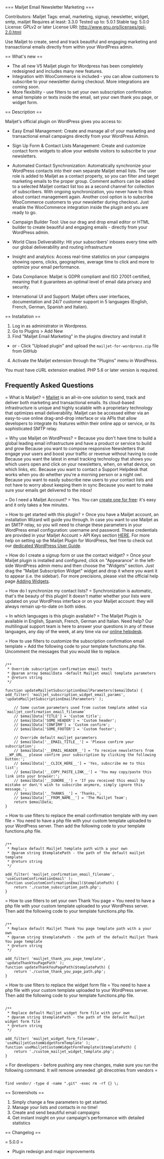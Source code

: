=== Mailjet Email Newsletter Marketing ===

Contributors: Mailjet
Tags: email, marketing, signup, newsletter, widget, smtp, mailjet
Requires at least: 3.3.0
Tested up to: 5.0.1
Stable tag: 5.0.0
License: GPLv2 or later
License URI: http://www.gnu.org/licenses/gpl-2.0.html

Use Mailjet to create, send and track beautiful and engaging marketing and transactional emails directly from within your WordPress admin.

== What's new ==
* The all new V5 Mailjet plugin for Wordpress has been completely redesigned and includes many new features.
* Integration with WooCommerce is included - you can allow customers to subscribe to your newsletter during checkout. More integrations are coming soon.
* More flexibility - use filters to set your own subscription confirmation email template or texts inside the email, set your own thank you page, or widget form.

== Description ==

Mailjet's official plugin on WordPress gives you access to:

* Easy Email Management:
Create and manage all of your marketing and transactional email campaigns directly from your WordPress Admin.

* Sign Up Form & Contact Lists Management:
Create and customize contact form widgets to allow your website visitors to subscribe to your newsletters.

* Automated Contact Synchronization:
Automatically synchronize your WordPress contacts into their own separate Mailjet email lists. The user role is added to Mailjet as a contact property, so you can filter and target marketing emails to the proper group. 
Comment authors can be added to a selected Mailjet contact list too as a second channel for collection of subscribers. With ongoing synchronization, you never have to think about contact management again.
Another cool option is to subscribe WooCommerce customers to your newsletter during checkout. Just enable the WooCommerce integration inside the plugin and you are ready to go.

* Campaign Builder Tool:
Use our drag and drop email editor or HTML builder to create beautiful and engaging emails - directly from your WordPress admin.

* World Class Deliverability:
Hit your subscribers' inboxes every time with our global deliverability and routing infrastructure

* Insight and analytics:
Access real-time statistics on your campaigns showing opens, clicks, geographies, average time to click and more to optimize your email performance.

* Data Compliance:
Mailjet is GDPR compliant and ISO 27001 certified, meaning that it guarantees an optimal level of email data privacy and security.

* International UI and Support:
Mailjet offers user interfaces, documentation and 24/7 customer support in 5 languages (English, French, German, Spanish and Italian).

== Installation ==

1. Log in as administrator in Wordpress.
2. Go to Plugins > Add New
3. Find "Mailjet Email Marketing" in the plugins directory and install it
- or -
Click "Upload plugin" and upload the `mailjet-for-wordpress.zip` file from GitHub
4. Activate the Mailjet extension through the "Plugins" menu in WordPress.

You must have cURL extension enabled. PHP 5.6 or later version is required.

## Frequently Asked Questions

= What is Mailjet? =
[Mailjet](http://www.mailjet.com?aff=wordpressmj) is an all-in-one solution to send, track and deliver both marketing and transactional emails. Its cloud-based infrastructure is unique and highly scalable with a proprietary technology that optimizes email deliverability. Mailjet can be accessed either via an easy-to-use online drag-and-drop interface or via APIs that allow developers to integrate its features within their online app or service, or its sophisticated SMTP relay.

= Why use Mailjet on WordPress? =
Because you don't have time to build a global leading email infrastructure and have a product or service to build and grow
Because you want to compose responsive Newsletters that engage your users and boost your traffic or revenue without having to code
Because you want the latest in email tracking technology that shows you which users open and click on your newsletters, when, on what device, on which links, etc.
Because you want to contact a Support Helpdesk that works when you do whether you're a morning person or a night owl.
Because you want to easily subscribe new users to your contact lists and not have to worry about keeping them in sync
Because you want to make sure your emails get delivered to the inbox!

= Do I need a Mailjet Account? =
Yes. You can [create one for free](https://app.mailjet.com/signup?aff=wordpressmj): it's easy and it only takes a few minutes.

= How to get started with this plugin? =
Once you have a Mailjet account, an installation Wizard will guide you through.
In case you want to use Mailjet as an SMTP relay, so you will need to change these parameters in your WordPress email configuration: username and password. These credentials are provided in your Mailjet Account > API Keys section [HERE](https://app.mailjet.com/account/api_keys).
For more help on setting up the Mailjet Plugin for WordPress, feel free to check out our [dedicated WordPress User Guide](https://www.mailjet.com/guides/wordpress-user-guide?aff=wordpressmj).

= How do I create a signup form or use the contact widget? =
Once your Mailjet plugin is installed and configured, click on "Appearance" in the left-side WordPress admin menu and then choose the "Widgets" section. Just drag the "Mailjet Subscription Widget" widget and drop it where you want it to appear (i.e. the sidebar). For more precisions, please visit the official help page [Adding Widgets](http://en.support.wordpress.com/widgets/#adding-widgets).

= How do  I synchronize my contact lists? =
Synchronization is automatic, that's the beauty of this plugin! It doesn't matter whether your lists were updated on your WordPress interface or on your Mailjet account: they will always remain up-to-date on both sides.

= In which languages is this plugin available? =
The Mailjet Plugin is available in English, Spanish, French, German and Italian.
Need help? Our multilingual support team is here to answer your questions in any of these languages, any day of the week, at any time via our [online helpdesk](https://app.mailjet.com/support).

= How to use filters to customize the subscription confirmation email template =
Add the following code to your template functions.php file. Uncomment the messages that you would like to replace.
<pre><code>
/**
 * Override subscription confirmation email texts
 * @param array $emailData -default Mailjet email template parameters
 * @return string
 */

function updateMailjetSubscriptionEmailParameters($emailData) {
add_filter( 'mailjet_subscription_widget_email_params', 'updateMailjetSubscriptionEmailParameters' );

    // Some custom parameters used from custom template added via `mailjet_confirmation_email_filename`
    // $emailData['TITLE'] = 'Custom title';
    // $emailData['SOME_HEADER'] = 'Custom header';
    // $emailData['CONFIRM'] = 'Custom confirm';
    // $emailData['SOME_FOOTER'] = 'Custom footer';

    // Override default mailjet parameters
    // $emailData['__EMAIL_TITLE__'] = 'Please confirm your subscription';
    // $emailData['__EMAIL_HEADER__'] = 'To receive newsletters from __WP_URL__ please confirm your subscription by clicking the following button:';
    // $emailData['__CLICK_HERE__'] = 'Yes, subscribe me to this list';
    // $emailData['__COPY_PASTE_LINK__'] = 'You may copy/paste this link into your browser:';
    // $emailData['__IGNORE__'] = 'If you received this email by mistake or don\'t wish to subscribe anymore, simply ignore this message.';
    // $emailData['__THANKS__'] = 'Thanks,';
    // $emailData['__FROM_NAME__'] = 'The Mailjet Team';
    return $emailData;
}
</code></pre>

= How to use filters to replace the email confirmation template with my own file =
You need to have a php file with your custom template uploaded to your WordPress server. Then add the following code to your template functions.php file.
<pre><code>
/**
 * Replace default Mailjet template path with a your own
 * @param string $templatePath - the path of the default mailjet template
 * @return string
 */

add_filter( 'mailjet_confirmation_email_filename', 'useCustomConfirmationEmail' );
function useCustomConfirmationEmail($templatePath) {
    return './custom_subscription_path.php';
}
</code></pre>

= How to use filters to set your own Thank You page =
You need to have a php file with your custom template uploaded to your WordPress server. Then add the following code to your template functions.php file.
<pre><code>
/**
 * Replace default Mailjet Thank You page template path with a your own
 * @param string $templatePath - the path of the default Mailjet Thank You page template
 * @return string
 */

add_filter( 'mailjet_thank_you_page_template', 'updateThankYouPagePath' );
function updateThankYouPagePath($templatePath) {
    return './custom_thank_you_page_path.php';
}
</code></pre>

= How to use filters to replace the widget form file =
You need to have a php file with your custom template uploaded to your WordPress server. Then add the following code to your template functions.php file.
<pre><code>
/**
 * Replace default Mailjet widget form file with your own
 * @param string $templatePath - the path of the default Mailjet widget form file
 * @return string
 */

add_filter( 'mailjet_widget_form_filename', 'useMailjetCustomWidgetFormTemplate' );
function useMailjetCustomWidgetFormTemplate($templatePath) {
    return './custom_mailjet_widget_template.php';
}
</code></pre>

= For developers - before pushing any new changes, make sure you run the following command. It will remove unneeded .git direcotries from vendors =
<pre><code>
find vendor/ -type d -name ".git" -exec rm -rf {} \;
</code></pre>

== Screenshots ==

1. Simply change a few parameters to get started.
2. Manage your lists and contacts in no time!
3. Create and send beautiful email campaigns
4. Get instant insight on your campaign's performance with detailed statistics

== Changelog ==

= 5.0.0 =
* Plugin redesign and major improvements
